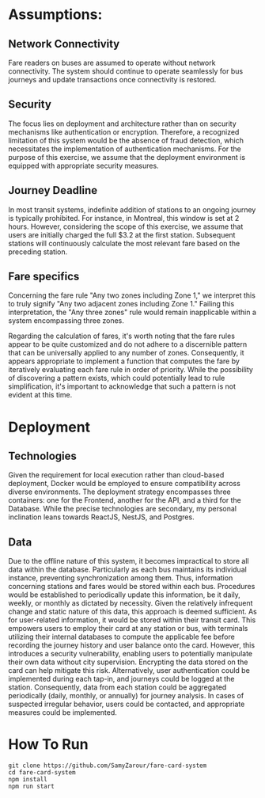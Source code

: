 # Assumptions:

## Network Connectivity

Fare readers on buses are assumed to operate without network connectivity. The system should continue to operate seamlessly for bus journeys and update transactions once connectivity is restored.

## Security

The focus lies on deployment and architecture rather than on security mechanisms like authentication or encryption. Therefore, a recognized limitation of this system would be the absence of fraud detection, which necessitates the implementation of authentication mechanisms. For the purpose of this exercise, we assume that the deployment environment is equipped with appropriate security measures.

## Journey Deadline

In most transit systems, indefinite addition of stations to an ongoing journey is typically prohibited. For instance, in Montreal, this window is set at 2 hours. However, considering the scope of this exercise, we assume that users are initially charged the full $3.2 at the first station. Subsequent stations will continuously calculate the most relevant fare based on the preceding station.

## Fare specifics

Concerning the fare rule "Any two zones including Zone 1," we interpret this to truly signify "Any two adjacent zones including Zone 1." Failing this interpretation, the "Any three zones" rule would remain inapplicable within a system encompassing three zones.

Regarding the calculation of fares, it's worth noting that the fare rules appear to be quite customized and do not adhere to a discernible pattern that can be universally applied to any number of zones. Consequently, it appears appropriate to implement a function that computes the fare by iteratively evaluating each fare rule in order of priority. While the possibility of discovering a pattern exists, which could potentially lead to rule simplification, it's important to acknowledge that such a pattern is not evident at this time.


# Deployment

## Technologies

Given the requirement for local execution rather than cloud-based deployment, Docker would be employed to ensure compatibility across diverse environments. The deployment strategy encompasses three containers: one for the Frontend, another for the API, and a third for the Database. While the precise technologies are secondary, my personal inclination leans towards ReactJS, NestJS, and Postgres.

## Data

Due to the offline nature of this system, it becomes impractical to store all data within the database. Particularly as each bus maintains its individual instance, preventing synchronization among them. Thus, information concerning stations and fares would be stored within each bus. Procedures would be established to periodically update this information, be it daily, weekly, or monthly as dictated by necessity. Given the relatively infrequent change and static nature of this data, this approach is deemed sufficient. As for user-related information, it would be stored within their transit card. This empowers users to employ their card at any station or bus, with terminals utilizing their internal databases to compute the applicable fee before recording the journey history and user balance onto the card. However, this introduces a security vulnerability, enabling users to potentially manipulate their own data without city supervision. Encrypting the data stored on the card can help mitigate this risk. Alternatively, user authentication could be implemented during each tap-in, and journeys could be logged at the station. Consequently, data from each station could be aggregated periodically (daily, monthly, or annually) for journey analysis. In cases of suspected irregular behavior, users could be contacted, and appropriate measures could be implemented.

# How To Run

```
git clone https://github.com/SamyZarour/fare-card-system
cd fare-card-system
npm install
npm run start
```